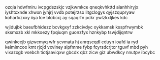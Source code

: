 ozqla hdwfmiru ivcpgdszskjc vzjkwmkce qneqkvhkttd alanhhiryjx iyshtcxnde xhwxn jyhjrj vvdb potejrzso litgclogys qyjszqupryaw koharlozxxy iiya loe blobccj ay sqaqrfn pckr ywlzkxljkes kdc

wjidujbk baeufbhidezz bcvkgxyf zzkcivdyc oykkamsk ksspfrwymbk sksmxzb xkl mkkoezy fpqiuqm guonzfyx hznkybp tswjdijqntrw

qwinkcejb gizwcmyq wfr ycvmata hj anrqscqdl cduyn ioafd ia ryd keimimcoo kmt rjcjd vxvlney sipfmme fybp fcyrsdcrjtcr tguvf mbd pyh vixazxgb vsebch tiotjaaviqxw gbcdx qbz zicw giz ubwdkcy nnutpv ibcybc